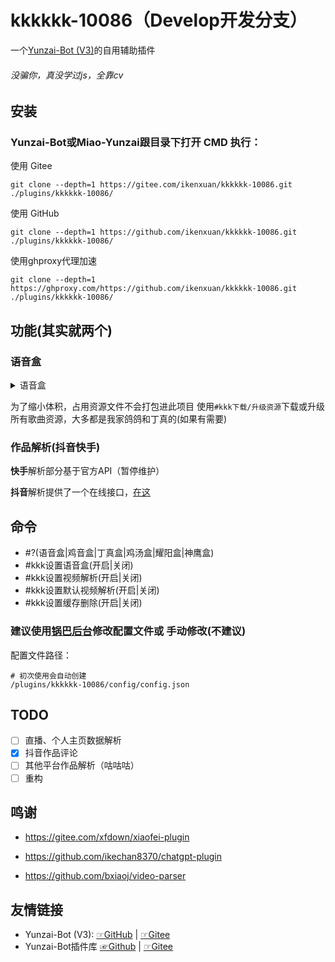 # kkkkkk-10086（Develop开发分支）
一个[Yunzai-Bot (V3)](https://github.com/yoimiya-kokomi/Miao-Yunzai)的自用辅助插件
###### 没骗你，真没学过js，全靠cv

## 安装
### Yunzai-Bot或Miao-Yunzai跟目录下打开 CMD 执行：
使用 Gitee
```
git clone --depth=1 https://gitee.com/ikenxuan/kkkkkk-10086.git ./plugins/kkkkkk-10086/
```
使用 GitHub
```
git clone --depth=1 https://github.com/ikenxuan/kkkkkk-10086.git ./plugins/kkkkkk-10086/
```
使用ghproxy代理加速
```
git clone --depth=1 https://ghproxy.com/https://github.com/ikenxuan/kkkkkk-10086.git ./plugins/kkkkkk-10086/
```

## 功能(其实就两个)
### 语音盒

<details>
  <summary>语音盒</summary>

鸡音盒

丁真盒

鸡汤盒

耀阳盒

神鹰盒
</details>

为了缩小体积，占用资源文件不会打包进此项目
使用`#kkk下载/升级资源`下载或升级所有歌曲资源，大多都是我家鸽鸽和丁真的(如果有需要)

### 作品解析(抖音快手)

**快手**解析部分基于官方API（暂停维护）

**抖音**解析提供了一个在线接口，[在这](https://github.com/bxiaoj/video-parser)

## 命令
- #?(语音盒|鸡音盒|丁真盒|鸡汤盒|耀阳盒|神鹰盒)
- #kkk设置语音盒(开启|关闭)
- #kkk设置视频解析(开启|关闭)
- #kkk设置默认视频解析(开启|关闭)
- #kkk设置缓存删除(开启|关闭)

### 建议使用[锅巴后台](https://gitee.com/guoba-yunzai/guoba-plugin)修改配置文件或 手动修改(不建议)

配置文件路径：
```
# 初次使用会自动创建
/plugins/kkkkkk-10086/config/config.json
```

## TODO
- [ ] 直播、个人主页数据解析
- [x] 抖音作品评论
- [ ] 其他平台作品解析（咕咕咕）
- [ ] 重构

## 鸣谢

- https://gitee.com/xfdown/xiaofei-plugin

- https://github.com/ikechan8370/chatgpt-plugin

- https://github.com/bxiaoj/video-parser

## 友情链接

* Yunzai-Bot (V3): [☞GitHub](https://github.com/yoimiya-kokomi/Miao-Yunzai) | [☞Gitee](https://gitee.com/yoimiya-kokomi/Miao-Yunzai)
* Yunzai-Bot插件库 [☞Github](https://github.com/yhArcadia/Yunzai-Bot-plugins-index) | [☞Gitee](https://gitee.com/yhArcadia/Yunzai-Bot-plugins-index)
